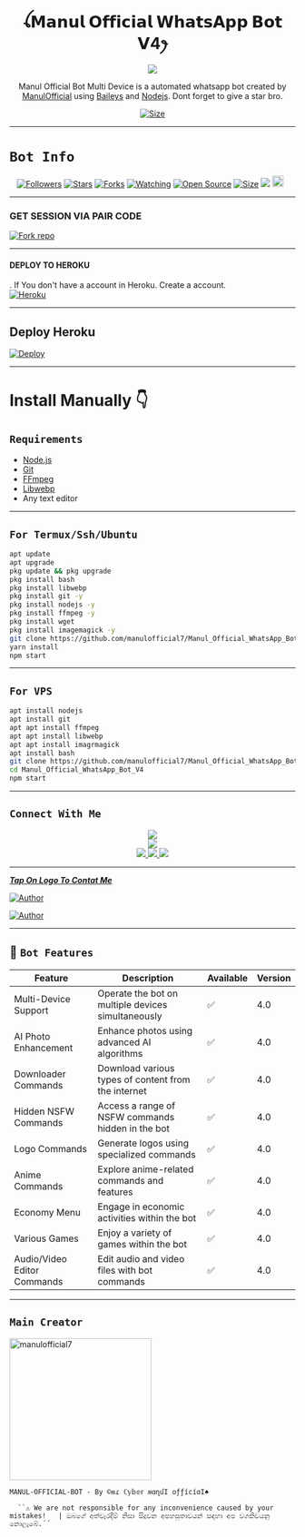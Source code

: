  

<h1 align="center">ꪶ𝗠𝗮𝗻𝘂𝗹 𝗢𝗳𝗳𝗶𝗰𝗶𝗮𝗹 𝗪𝗵𝗮𝘁𝘀𝗔𝗽𝗽 𝗕𝗼𝘁 𝗩4ꫂ<br></h1>
<p align="center">
<img src="https://telegra.ph/file/3aa94fc9ee3c546ca75ff.jpg" />
</p>

   <p align="center">
Manul Official Bot Multi Device is a automated whatsapp bot created by <a href="https://github.com/manulofficial7" target="_blank">ManulOfficial</a> using <a href="https://github.com/adiwajshing/Baileys" target="_blank">Baileys</a> and <a href="https://github.com/nodejs" target="_blank">Nodejs</a>. Dont forget to give a star bro.
</p>

<p align="center">
<a href="https://youtu.be/26oGhD0hjM4?si=9jvgzTQSOWottbSU"><img title="Size" src="https://img.shields.io/badge/Tutorial-Video-green"></a>
</p>

------

# ```Bot Info```
<p align="center">
<a href="https://github.com/manulofficial7/followers"><img title="Followers" src="https://img.shields.io/github/followers/manulofficial7?color=red&style=flat-square"></a>
<a href="https://github.com/manulofficial7/Manul_Official_WhatsApp_Bot_V4/stargazers/"><img title="Stars" src="https://img.shields.io/github/stars/manulofficial7/Manul_Official_WhatsApp_Bot_V4?color=blue&style=flat-square"></a>
<a href="https://github.com/manulofficial7/Manul_Official_WhatsApp_Bot_V4/network/members"><img title="Forks" src="https://img.shields.io/github/forks/manulofficial7/Manul_Official_WhatsApp_Bot_V4?color=red&style=flat-square"></a>
<a href="https://github.com/manulofficial7/Manul_Official_WhatsApp_Bot_V4/watchers"><img title="Watching" src="https://img.shields.io/github/watchers/manulofficial7/Manul_Official_WhatsApp_Bot_V4?label=Watchers&color=blue&style=flat-square"></a>
<a href="https://github.com/manulofficial7/Manul_Official_WhatsApp_Bot_V4"><img title="Open Source" src="https://img.shields.io/badge/Author-Manu%20Bot%20Inc.-red?v=103"></a>
<a href="https://github.com/manulofficial7/Manul_Official_WhatsApp_Bot_V4/"><img title="Size" src="https://img.shields.io/github/repo-size/manulofficial7/Manul_Official_WhatsApp_Bot_V4?style=flat-square&color=green"></a>
<a href="https://hits.seeyoufarm.com"><img src="https://hits.seeyoufarm.com/api/count/incr/badge.svg?url=https%3A%2F%2Fgithub.com%2Fmanulofficial7%2FManul_Official_WhatsApp_Bot_V4&count_bg=%2379C83D&title_bg=%23555555&icon=probot.svg&icon_color=%2300FF6D&title=hits&edge_flat=false"/></a>
<a href="https://github.com/Manul_Official_WhatsApp_Bot_V4/graphs/commit-activity"><img height="20" src="https://img.shields.io/badge/Maintained%3F-yes-green.svg"></a>&nbsp;&nbsp;
</p>
<p align='center'>
    </p>

-------

### GET SESSION VIA PAIR CODE
<a href='https://replit.com/@manulofficial7/Manul-Official-Whatsapp-Bot-Pair-Code#main.sh' target="_blank"><img alt='Fork repo' src='https://img.shields.io/badge/Click here to get your credit js-black?style=for-the-badge&logo=opencv&logoColor=white'/></a>

-----

#### DEPLOY TO HEROKU 

. If You don't have a account in Heroku. Create a account.
    <br>
<a href='https://signup.heroku.com/' target="_blank"><img alt='Heroku' src='https://img.shields.io/badge/-Create-black?style=for-the-badge&logo=heroku&logoColor=white'/></a>

------

## Deploy Heroku 

[![Deploy](https://www.herokucdn.com/deploy/button.svg)](https://heroku.com/deploy?template=https://github.com/manulofficial7/Manul_Official_WhatsApp_Bot_V4)

____________________

# Install Manually 👇
## `Requirements`
* [Node.js](https://nodejs.org/en/)
* [Git](https://git-scm.com/downloads)
* [FFmpeg](https://github.com/BtbN/FFmpeg-Builds/releases/download/autobuild-2020-12-08-13-03/ffmpeg-n4.3.1-26-gca55240b8c-win64-gpl-4.3.zip)
* [Libwebp](https://developers.google.com/speed/webp/download)
* Any text editor

--------


## `For Termux/Ssh/Ubuntu`
```bash
apt update
apt upgrade
pkg update && pkg upgrade
pkg install bash
pkg install libwebp
pkg install git -y
pkg install nodejs -y 
pkg install ffmpeg -y 
pkg install wget
pkg install imagemagick -y
git clone https://github.com/manulofficial7/Manul_Official_WhatsApp_Bot_V4
yarn install
npm start
```
-----
## `For VPS`
```bash
apt install nodejs 
apt install git 
apt apt install ffmpeg 
apt apt install libwebp 
apt apt install imagrmagick
apt install bash
git clone https://github.com/manulofficial7/Manul_Official_WhatsApp_Bot_V4
cd Manul_Official_WhatsApp_Bot_V4
npm start
```
-----
## ```Connect With Me```
<p align="center">
<a href="https://youtube.com/@manulofficial"><img src="https://img.shields.io/badge/YouTube-ff0000?style=for-the-badge&logo=youtube&logoColor=ff000000&link=https://youtube.com/@manulofficial" /><br>
<a href="https://whatsapp.com/channel/0029VaN1XMn2ZjCsu9eZQP3R"><img src="https://img.shields.io/badge/WhatsApp Channel-25D366?style=for-the-badge&logo=whatsapp&logoColor=white&link=https://whatsapp.com/channel/0029VaN1XMn2ZjCsu9eZQP3R" /><br>
<a href="https://t.me/manulofficial"><img src="https://img.shields.io/badge/Telegram-00FFFF?style=for-the-badge&logo=telegram&logoColor=white" />
<a href="https://chat.whatsapp.com/EIjQV4nxXwJ6S6QHSa9jpN"><img src="https://img.shields.io/badge/WhatsApp Group-25D366?style=for-the-badge&logo=whatsapp&logoColor=white" />
<a href="https://www.instagram.com/unicorn_?igsh=MzNlNGNkZWQ4Mg=="><img src="https://img.shields.io/badge/Instagram-A020F0?style=for-the-badge&logo=instagram&logoColor=white" />
</p>

------

***Tap On Logo To Contat Me***


 <p align="left">
<a href="manulwijethilaka@gmail.com"><img title="Author" src="https://img.shields.io/badge/GMAIL-ME-black?style=for-the-badge&logo=Gmail"></a>
 <p align="left"> 
  <a href="https://wa.me/94742274855?text=Hi+Manul+Official+Sir...+I+need+some+help+in+Manul_Official_WhatsApp_Bot"><img title="Author" src="https://img.shields.io/badge/WHATSAPP-ME-red?style=for-the-badge&logo=WhatsApp"></a>

  
  -----
  
   ## 🚀 `Bot Features`
| Feature                          | Description                                             | Available    | Version    |
| ---------------------------------| ------------------------------------------------------- | ------------ | ---------- |
| Multi-Device Support             | Operate the bot on multiple devices simultaneously     | ✅           | 4.0        |
| AI Photo Enhancement             | Enhance photos using advanced AI algorithms            | ✅           | 4.0        |
| Downloader Commands              | Download various types of content from the internet     | ✅           | 4.0        |
| Hidden NSFW Commands             | Access a range of NSFW commands hidden in the bot       | ✅           | 4.0        |
| Logo Commands                    | Generate logos using specialized commands               | ✅           | 4.0        |
| Anime Commands                   | Explore anime-related commands and features              | ✅           | 4.0        |
| Economy Menu                     | Engage in economic activities within the bot            | ✅           | 4.0        |
| Various Games                    | Enjoy a variety of games within the bot                 | ✅           | 4.0        |
| Audio/Video Editor Commands      | Edit audio and video files with bot commands            | ✅           | 4.0        |


------


## `Main Creator` 
<a href="https://github.com/manulofficial7"><img src="https://graph.org/file/ad59b4019b737105516fe.jpg" width="250" height="250" alt="manulofficial7"/></a>
  
`MANUL-OFFICIAL-BOT - By ©ʍɾ ℂ𝕪𝕓𝕖𝕣 ʍɑղմӀ օƒƒíϲíɑӀ♠️`


      ``⚠️ We are not responsible for any inconvenience caused by your mistakes!   | ඔබගේ අත්වැරදීම් නිසා සිදුවන අපහසුතාවයන් සඳහා අප වගකිවයනු නොලැබේ.´´


